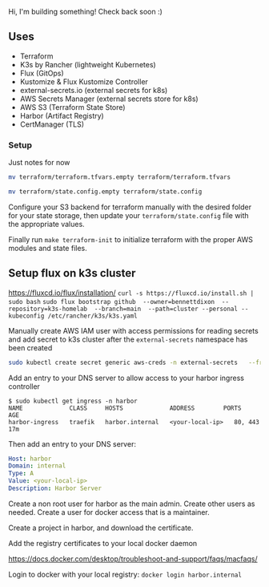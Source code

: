 Hi, I'm building something! Check back soon :)

## Uses
- Terraform
- K3s by Rancher (lightweight Kubernetes)
- Flux (GitOps)
- Kustomize & Flux Kustomize Controller
- external-secrets.io (external secrets for k8s)
- AWS Secrets Manager (external secrets store for k8s)
- AWS S3 (Terraform State Store)
- Harbor (Artifact Registry)
- CertManager (TLS)


### Setup
Just notes for now

```bash
mv terraform/terraform.tfvars.empty terraform/terraform.tfvars
```

```bash
mv terraform/state.config.empty terraform/state.config
```

Configure your S3 backend for terraform manually with the desired folder for your state storage, then update your `terraform/state.config` file with the appropriate values.

Finally run `make terraform-init` to initialize terraform with the proper AWS modules and state files.


## Setup flux on k3s cluster
https://fluxcd.io/flux/installation/
`curl -s https://fluxcd.io/install.sh | sudo bash`
`sudo flux bootstrap github  --owner=bennettdixon  --repository=k3s-homelab  --branch=main  --path=cluster --personal --kubeconfig /etc/rancher/k3s/k3s.yaml`


Manually create AWS IAM user with access permissions for reading secrets and add secret to k3s cluster after the `external-secrets` namespace has been created

```bash
sudo kubectl create secret generic aws-creds -n external-secrets   --from-literal=aws_access_key_id=YOUR_AWS_ACCESS_KEY_ID  --from-literal=aws_secret_access_key=YOUR_AWS_SECRET_ACCESS_KEY --kubeconfig=/etc/rancher/k3s/k3s.yaml
```


Add an entry to your DNS server to allow access to your harbor ingress controller
```
$ sudo kubectl get ingress -n harbor
NAME             CLASS     HOSTS             ADDRESS        PORTS     AGE
harbor-ingress   traefik   harbor.internal   <your-local-ip>   80, 443   17m
```

Then add an entry to your DNS server:
```yaml
Host: harbor
Domain: internal
Type: A
Value: <your-local-ip>
Description: Harbor Server
```
Create a non root user for harbor as the main admin. Create other users as needed. Create a user for docker access that is a maintainer.

Create a project in harbor, and download the certificate.

Add the registry certificates to your local docker daemon

https://docs.docker.com/desktop/troubleshoot-and-support/faqs/macfaqs/

Login to docker with your local registry: `docker login harbor.internal`
